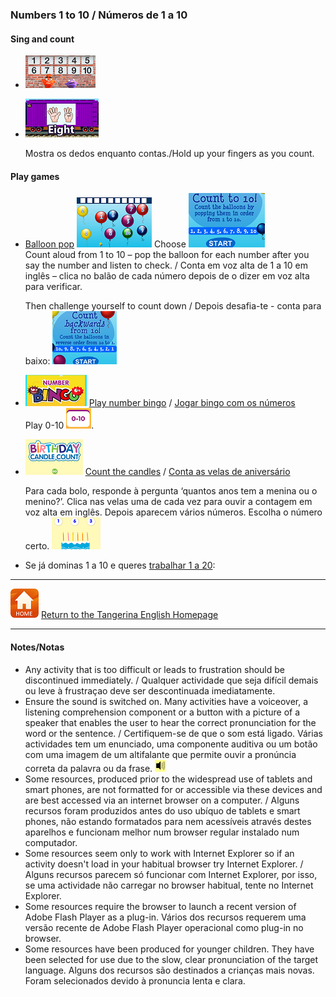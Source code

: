 ### Numbers 1 to 10  / Números de 1 a 10

#### Sing and count

* [![pmno](/images/pmno.PNG)](https://www.youtube.com/watch?v=diMJIlv-4N0) 

* [![pt10](/images/pt10.PNG)](https://www.youtube.com/watch?v=KZPBpDdePO0)

   Mostra os dedos enquanto contas./Hold up your fingers as you count.
   
#### Play games

* [Balloon pop](http://www.sheppardsoftware.com/mathgames/earlymath/BalloonCount10.htm)  [![bapo5](/images/bapo5.PNG)](http://www.sheppardsoftware.com/mathgames/earlymath/BalloonCount10.htm) Choose ![bapo6](/images/bapo6.PNG)  
   Count aloud from 1 to 10 – pop the balloon for each number after you say the number and listen to check. / Conta em voz alta de 1 a 10 em inglês – clica no balão de cada número depois de o dizer em voz alta para verificar.  
  
   Then challenge yourself to count down / Depois desafia-te - conta para baixo: ![bapo7](/images/bapo7.PNG)  

* [![nobi1](/images/nobi1.PNG)]( http://www.abcya.com/number_bingo.htm) [Play number bingo]( http://www.abcya.com/number_bingo.htm) / [Jogar bingo com os números]( http://www.abcya.com/number_bingo.htm)  
   Play 0-10  ![nobi3](/images/nobi3.PNG).

* [![nocc1](/images/nocc1.PNG)](http://www.abcya.com/kindergarten_counting.htm ) [Count the candles](http://www.abcya.com/kindergarten_counting.htm) / [Conta as velas de aniversário](http://www.abcya.com/kindergarten_counting.htm)  

   Para cada bolo, responde à pergunta ‘quantos anos tem a menina ou o menino?’. Clica nas velas uma de cada vez para ouvir a contagem em voz alta em inglês. Depois aparecem vários números. Escolha o número certo. [![nocc2](/images/nocc2.PNG)](http://www.abcya.com/kindergarten_counting.htm)  

<!--* [![ssno1](/images/ssno1.PNG)](http://www.sheppardsoftware.com/preschool/ngames/numbers.htm) [Count the toys](http://www.sheppardsoftware.com/preschool/ngames/numbers.htm) / [Conta os brinquedos](http://www.sheppardsoftware.com/preschool/ngames/numbers.htm)  

   1ª parte: Para cada número, ouve e.g. ‘one duck’ (um pato), clica na seta vermelho e responde à pergunta e.g. ‘Which picture has 1 duck?’ (Qual das imagens tem 1 pato?) por clicar na imagem certa.  

   2ª parte: Em cada ecrã, conta os brinquedos em voz alta em inglês, escolha o número certo e ouvirás o número em voz alta para verificar a tua contagem.  

   Nota: Podes desligar a música de fundo clicando no símbolo [![ssno4](/images/ssno4.PNG)]-->  

* Se já dominas 1 a 10 e queres [trabalhar 1 a 20](https://tangerina-pt.github.io/English/Number_B_II):  
   
***
[![home](/images/home.PNG)](https://tangerina-pt.github.io/English) [Return to the Tangerina English Homepage](https://tangerina-pt.github.io/English)

***

#### Notes/Notas
* Any activity that is too difficult or leads to frustration should be discontinued immediately. / Qualquer actividade que seja difícil demais ou leve à frustraçao deve ser descontinuada imediatamente.
* Ensure the sound is switched on. Many activities have a voiceover, a listening comprehension component or a button with a picture of a speaker that enables the user to hear the correct pronunciation for the word or the sentence. / Certifiquem-se de que o som está ligado. Várias actividades tem um enunciado, uma componente auditiva ou um botão com uma imagem de um altifalante que permite ouvir a pronúncia correta da palavra ou da frase. ![spkr2](/images/spkr2.PNG)
* Some resources, produced prior to the widespread use of tablets and smart phones, are not formatted for or accessible via these devices and are best accessed via an internet browser on a computer. / Alguns recursos foram produzidos antes do uso ubíquo de tablets e smart phones, não estando formatados para nem acessíveis através destes aparelhos e funcionam melhor num browser regular instalado num computador.
* Some resources seem only to work with Internet Explorer so if an activity doesn't load in your habitual browser try Internet Explorer. / Alguns recursos parecem só funcionar com Internet Explorer, por isso, se uma actividade não carregar no browser habitual, tente no Internet Explorer.
* Some resources require the browser to launch a recent version of Adobe Flash Player as a plug-in. Vários dos recursos requerem uma versão recente de Adobe Flash Player operacional como plug-in no browser.
* Some resources have been produced for younger children. They have been selected for use due to the slow, clear pronunciation of the target language. Alguns dos recursos são destinados a crianças mais novas. Foram selecionados devido à pronuncia lenta e clara.
